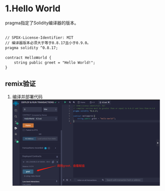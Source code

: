 
# 1.Hello World
pragma指定了Solidity编译器的版本。

```solidity

// SPDX-License-Identifier: MIT
// 编译器版本必须大于等于0.8.17且小于0.9.0。
pragma solidity ^0.8.17;

contract HelloWorld {
    string public greet = "Hello World!";
}
```

## remix验证
1. 编译并部署代码
![1-1.jpg](./img/1-1.jpg)